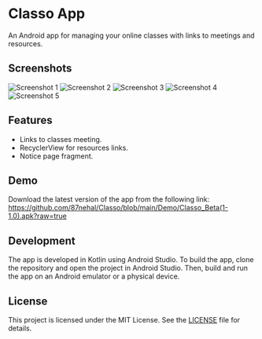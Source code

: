 # Classo App

An Android app for managing your online classes with links to meetings and resources.

## Screenshots

![Screenshot 1](https://raw.githubusercontent.com/87nehal/Classo/main/ScreenShots/ss%20(1).jpeg)
![Screenshot 2](https://raw.githubusercontent.com/87nehal/Classo/main/ScreenShots/ss%20(2).jpeg)
![Screenshot 3](https://raw.githubusercontent.com/87nehal/Classo/main/ScreenShots/ss%20(4).jpeg)
![Screenshot 4](https://raw.githubusercontent.com/87nehal/Classo/main/ScreenShots/ss%20(5).jpeg)
![Screenshot 5](https://raw.githubusercontent.com/87nehal/Classo/main/ScreenShots/ss%20(6).jpeg)

## Features

- Links to classes meeting.
- RecyclerView for resources links.
- Notice page fragment.

## Demo

Download the latest version of the app from the following link: 
https://github.com/87nehal/Classo/blob/main/Demo/Classo_Beta(1-1.0).apk?raw=true

## Development

The app is developed in Kotlin using Android Studio. To build the app, clone the repository and open the project in Android Studio. Then, build and run the app on an Android emulator or a physical device.

## License

This project is licensed under the MIT License. See the [LICENSE](LICENSE) file for details.
